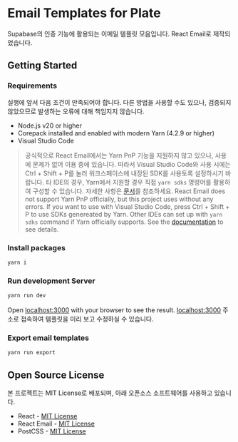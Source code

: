 # Email Templates for Plate

Supabase의 인증 기능에 활용되는 이메일 템플릿 모음입니다. React Email로 제작되었습니다.

## Getting Started

### Requirements

실행에 앞서 다음 조건이 만족되어야 합니다. 다른 방법을 사용할 수도 있으나, 검증되지 않았으므로 발생하는 오류에 대해 책임지지 않습니다.

- Node.js v20 or higher
- Corepack installed and enabled with modern Yarn (4.2.9 or higher)
- Visual Studio Code

> 공식적으로 React Email에서는 Yarn PnP 기능을 지원하지 않고 있으나, 사용에 문제가 없어 이용 중에 있습니다.
> 따라서 Visual Studio Code와 사용 시에는 Ctrl + Shift + P를 눌러 워크스페이스에 내장된 SDK를 사용토록 설정하시기 바랍니다. 타 IDE의 경우, Yarn에서 지원할 경우 직접 `yarn sdks` 명령어를 활용하여 구성할 수 있습니다. 자세한 사항은 [문서](https://yarnpkg.com/cli/sdks/default)를 참조하세요.
> React Email does not support Yarn PnP officially, but this project uses without any errors. If you want to use with Visual Studio Code, press Ctrl + Shift + P to use SDKs genereated by Yarn. Other IDEs can set up with `yarn sdks` command if Yarn officially supports. See the [documentation](https://yarnpkg.com/cli/sdks/default) to see details.

### Install packages

```sh
yarn i
```

### Run development Server

```sh
yarn run dev
```

Open [localhost:3000](http://localhost:3000) with your browser to see the result.
[localhost:3000](http://localhost:3000) 주소로 접속하여 템플릿을 미리 보고 수정하실 수 있습니다.

### Export email templates

```sh
yarn run export
```

## Open Source License

본 프로젝트는 MIT License로 배포되며, 아래 오픈소스 소프트웨어를 사용하고 있습니다.

- React - [MIT License](https://github.com/facebook/react?tab=MIT-1-ov-file#readme)
- React Email - [MIT License](https://github.com/resend/react-email?tab=MIT-1-ov-file#readme)
- PostCSS - [MIT License](https://github.com/postcss/postcss?tab=MIT-1-ov-file#readme)
